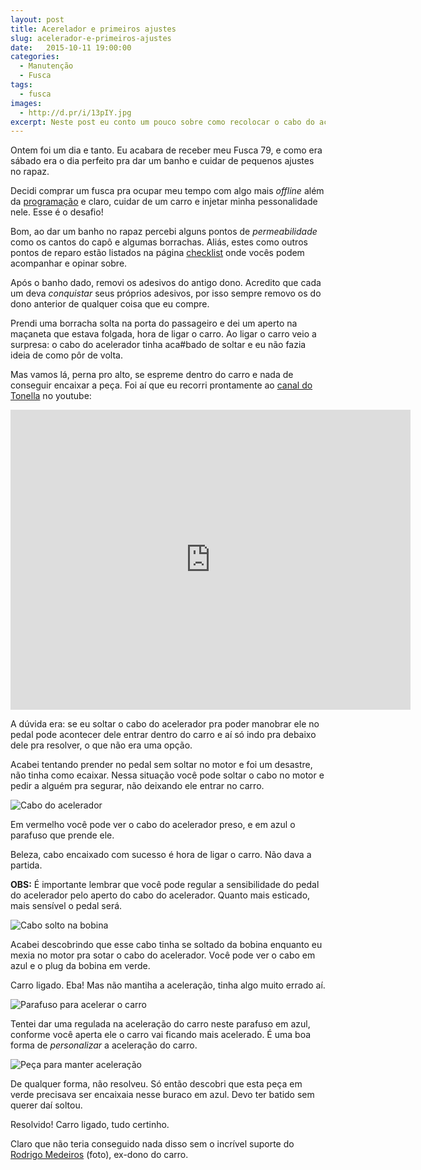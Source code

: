 ```yaml
---
layout: post
title: Acerelador e primeiros ajustes
slug: acelerador-e-primeiros-ajustes
date:   2015-10-11 19:00:00
categories:
  - Manutenção
  - Fusca
tags:
  - fusca
images:
  - http://d.pr/i/13pIY.jpg
excerpt: Neste post eu conto um pouco sobre como recolocar o cabo do acelerador, como acelerar o carro e também como manter a aceleração sem estancar.
---
```


Ontem foi um dia e tanto. Eu acabara de receber meu Fusca 79, e como era sábado era o dia perfeito pra dar um banho e cuidar de pequenos ajustes no rapaz.

Decidi comprar um fusca pra ocupar meu tempo com algo mais *offline* além da [programação](http://github.com/sergiovilar) e claro, cuidar de um carro e injetar minha pessonalidade nele. Esse é o desafio!

Bom, ao dar um banho no rapaz percebi alguns pontos de *permeabilidade* como os cantos do capô e algumas borrachas. Aliás, estes como outros pontos de reparo estão listados na página [checklist](/checklist.html) onde vocês podem acompanhar e opinar sobre.

Após o banho dado, removi os adesivos do antigo dono. Acredito que cada um deva *conquistar* seus próprios adesivos, por isso sempre removo os do dono anterior de qualquer coisa que eu compre.

Prendi uma borracha solta na porta do passageiro e dei um aperto na maçaneta que estava folgada, hora de ligar o carro. Ao ligar o carro veio a surpresa: o cabo do acelerador tinha aca#bado de soltar e eu não fazia ideia de como pôr de volta.

Mas vamos lá, perna pro alto, se espreme dentro do carro e nada de conseguir encaixar a peça. Foi aí que eu recorri prontamente ao [canal do Tonella](https://www.youtube.com/channel/UCJZ75yOincDOGYJ0R53sjyw) no youtube:  

<iframe width="640" height="480" src="https://www.youtube.com/embed/oKqubdYBs4Y" frameborder="0" allowfullscreen></iframe>

A dúvida era: se eu soltar o cabo do acelerador pra poder manobrar ele no pedal pode acontecer dele entrar dentro do carro e aí só indo pra debaixo dele pra resolver, o que não era uma opção.

Acabei tentando prender no pedal sem soltar no motor e foi um desastre, não tinha como ecaixar. Nessa situação você pode soltar o cabo no motor e pedir a alguém pra segurar, não deixando ele entrar no carro.

![Cabo do acelerador](http://d.pr/i/1aOOJ.jpg)

Em vermelho você pode ver o cabo do acelerador preso, e em azul o parafuso que prende ele.

Beleza, cabo encaixado com sucesso é hora de ligar o carro. Não dava a partida.

**OBS:** É importante lembrar que você pode regular a sensibilidade do pedal do acelerador pelo aperto do cabo do acelerador. Quanto mais esticado, mais sensível o pedal será.

![Cabo solto na bobina](http://d.pr/i/1adtW.jpg)

Acabei descobrindo que esse cabo tinha se soltado da bobina enquanto eu mexia no motor pra sotar o cabo do acelerador. Você pode ver o cabo em azul e o plug da bobina em verde.

Carro ligado. Eba! Mas não mantiha a aceleração, tinha algo muito errado aí.

![Parafuso para acelerar o carro](http://d.pr/i/1eRib.jpg)

Tentei dar uma regulada na aceleração do carro neste parafuso em azul, conforme você aperta ele o carro vai ficando mais acelerado. É uma boa forma de *personalizar* a aceleração do carro.

![Peça para manter aceleração](http://d.pr/i/1l6qG.jpg)

De qualquer forma, não resolveu. Só então descobri que esta peça em verde precisava ser encaixaia nesse buraco em azul. Devo ter batido sem querer daí soltou.

Resolvido! Carro ligado, tudo certinho.

Claro que não teria conseguido nada disso sem o incrível suporte do [Rodrigo Medeiros](https://twitter.com/crmedeiros) (foto), ex-dono do carro.
